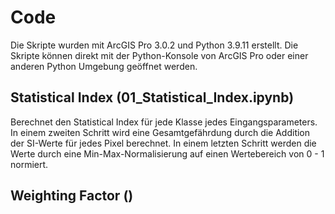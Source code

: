 # Code 
Die Skripte wurden mit ArcGIS Pro 3.0.2 und Python 3.9.11 erstellt. Die Skripte können direkt mit der Python-Konsole von ArcGIS Pro oder einer anderen Python Umgebung geöffnet werden.
## Statistical Index (01_Statistical_Index.ipynb)
Berechnet den Statistical Index für jede Klasse jedes Eingangsparameters. In einem zweiten Schritt wird eine Gesamtgefährdung durch die Addition der SI-Werte für jedes Pixel berechnet. In einem letzten Schritt werden die Werte durch eine Min-Max-Normalisierung auf einen Wertebereich von 0 - 1 normiert. 
## Weighting Factor ()
